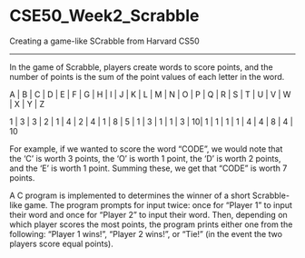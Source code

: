 # CSE50_Week2_Scrabble

Creating a game-like SCrabble from Harvard CS50
_______________________________________________

In the game of Scrabble, players create words to score points, and the number of points is the sum of the point values of each letter in the word.

A | B | C | D | E | F | G | H | I | J | K | L | M | N | O | P | Q | R | S | T | U | V | W | X | Y | Z 

1 |	3 |	3 |	2 |	1 |	4 |	2 |	4 |	1 |	8 |	5 |	1 |	3 |	1 |	1 |	3 |	10|	1	| 1 | 1 |	1 |	4 |	4 |	8 |	4 | 10

For example, if we wanted to score the word “CODE”, we would note that the ‘C’ is worth 3 points, the ‘O’ is worth 1 point, the ‘D’ is worth 2 points, and the ‘E’ is worth 1 point. Summing these, we get that “CODE” is worth 7 points.

A C program is implemented to determines the winner of a short Scrabble-like game. The program prompts for input twice: once for “Player 1” to input their word and once for “Player 2” to input their word. Then, depending on which player scores the most points, the program prints either one from the following: “Player 1 wins!”, “Player 2 wins!”, or “Tie!” (in the event the two players score equal points).

